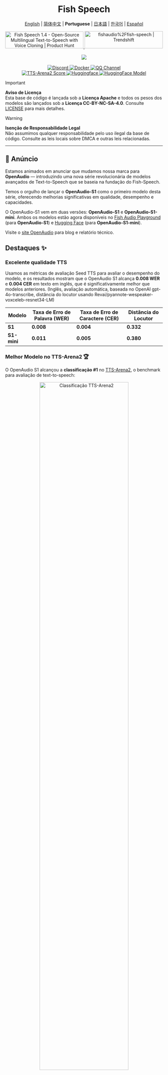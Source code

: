 <div align="center">
<h1>Fish Speech</h1>

[English](../README.md) | [简体中文](README.zh.md) | **Portuguese** | [日本語](README.ja.md) | [한국어](README.ko.md) | [Español](README.es.md) <br>

<a href="https://www.producthunt.com/posts/fish-speech-1-4?embed=true&utm_source=badge-featured&utm_medium=badge&utm_souce=badge-fish&#0045;speech&#0045;1&#0045;4" target="_blank">
    <img src="https://api.producthunt.com/widgets/embed-image/v1/featured.svg?post_id=488440&theme=light" alt="Fish&#0032;Speech&#0032;1&#0046;4 - Open&#0045;Source&#0032;Multilingual&#0032;Text&#0045;to&#0045;Speech&#0032;with&#0032;Voice&#0032;Cloning | Product Hunt" style="width: 250px; height: 54px;" width="250" height="54" />
</a>
<a href="https://trendshift.io/repositories/7014" target="_blank">
    <img src="https://trendshift.io/api/badge/repositories/7014" alt="fishaudio%2Ffish-speech | Trendshift" style="width: 250px; height: 55px;" width="250" height="55"/>
</a>
<br>
</div>
<br>

<div align="center">
    <img src="https://count.getloli.com/get/@fish-speech?theme=asoul" /><br>
</div>

<br>

<div align="center">
    <a target="_blank" href="https://discord.gg/Es5qTB9BcN">
        <img alt="Discord" src="https://img.shields.io/discord/1214047546020728892?color=%23738ADB&label=Discord&logo=discord&logoColor=white&style=flat-square"/>
    </a>
    <a target="_blank" href="https://hub.docker.com/r/fishaudio/fish-speech">
        <img alt="Docker" src="https://img.shields.io/docker/pulls/fishaudio/fish-speech?style=flat-square&logo=docker"/>
    </a>
    <a target="_blank" href="https://pd.qq.com/s/bwxia254o">
      <img alt="QQ Channel" src="https://img.shields.io/badge/QQ-blue?logo=tencentqq">
    </a>
</div>

<div align="center">
    <a target="_blank" href="https://huggingface.co/spaces/TTS-AGI/TTS-Arena-V2">
      <img alt="TTS-Arena2 Score" src="https://img.shields.io/badge/TTS_Arena2-Rank_%231-gold?style=flat-square&logo=trophy&logoColor=white">
    </a>
    <a target="_blank" href="https://huggingface.co/spaces/fishaudio/fish-speech-1">
        <img alt="Huggingface" src="https://img.shields.io/badge/🤗%20-space%20demo-yellow"/>
    </a>
    <a target="_blank" href="https://huggingface.co/fishaudio/openaudio-s1-mini">
        <img alt="HuggingFace Model" src="https://img.shields.io/badge/🤗%20-models-orange"/>
    </a>
</div>

> [!IMPORTANT]
> **Aviso de Licença**  
> Esta base de código é lançada sob a **Licença Apache** e todos os pesos dos modelos são lançados sob a **Licença CC-BY-NC-SA-4.0**. Consulte [LICENSE](../LICENSE) para mais detalhes.

> [!WARNING]
> **Isenção de Responsabilidade Legal**  
> Não assumimos qualquer responsabilidade pelo uso ilegal da base de código. Consulte as leis locais sobre DMCA e outras leis relacionadas.

---

## 🎉 Anúncio

Estamos animados em anunciar que mudamos nossa marca para **OpenAudio** — introduzindo uma nova série revolucionária de modelos avançados de Text-to-Speech que se baseia na fundação do Fish-Speech.

Temos o orgulho de lançar o **OpenAudio-S1** como o primeiro modelo desta série, oferecendo melhorias significativas em qualidade, desempenho e capacidades.

O OpenAudio-S1 vem em duas versões: **OpenAudio-S1** e **OpenAudio-S1-mini**. Ambos os modelos estão agora disponíveis no [Fish Audio Playground](https://fish.audio) (para **OpenAudio-S1**) e [Hugging Face](https://huggingface.co/fishaudio/openaudio-s1-mini) (para **OpenAudio-S1-mini**).

Visite o [site OpenAudio](https://openaudio.com/blogs/s1) para blog e relatório técnico.

## Destaques ✨

### **Excelente qualidade TTS**

Usamos as métricas de avaliação Seed TTS para avaliar o desempenho do modelo, e os resultados mostram que o OpenAudio S1 alcança **0.008 WER** e **0.004 CER** em texto em inglês, que é significativamente melhor que modelos anteriores. (Inglês, avaliação automática, baseada no OpenAI gpt-4o-transcribe, distância do locutor usando Revai/pyannote-wespeaker-voxceleb-resnet34-LM)

| Modelo | Taxa de Erro de Palavra (WER) | Taxa de Erro de Caractere (CER) | Distância do Locutor |
|-------|----------------------|---------------------------|------------------|
| **S1** | **0.008**  | **0.004**  | **0.332** |
| **S1-mini** | **0.011** | **0.005** | **0.380** |

### **Melhor Modelo no TTS-Arena2** 🏆

O OpenAudio S1 alcançou a **classificação #1** no [TTS-Arena2](https://arena.speechcolab.org/), o benchmark para avaliação de text-to-speech:

<div align="center">
    <img src="assets/Elo.jpg" alt="Classificação TTS-Arena2" style="width: 75%;" />
</div>

### **Controle de Fala**
O OpenAudio S1 **suporta uma variedade de marcadores emocionais, de tom e especiais** para aprimorar a síntese de fala:

- **Emoções básicas**:
```
(raivoso) (triste) (animado) (surpreso) (satisfeito) (encantado) 
(assustado) (preocupado) (chateado) (nervoso) (frustrado) (deprimido)
(empático) (envergonhado) (enojado) (emocionado) (orgulhoso) (relaxado)
(grato) (confiante) (interessado) (curioso) (confuso) (alegre)
```

- **Emoções avançadas**:
```
(desdenhoso) (infeliz) (ansioso) (histérico) (indiferente) 
(impaciente) (culpado) (desprezível) (em pânico) (furioso) (relutante)
(entusiasmado) (desaprovador) (negativo) (negando) (espantado) (sério)
(sarcástico) (conciliador) (consolador) (sincero) (escarnecedor)
(hesitante) (cedendo) (doloroso) (constrangido) (divertido)
```

- **Marcadores de tom**:
```
(tom apressado) (gritando) (gritando alto) (sussurrando) (tom suave)
```

- **Efeitos de áudio especiais**:
```
(rindo) (dando risinhos) (soluçando) (chorando alto) (suspirando) (ofegando)
(gemendo) (risos da multidão) (risos de fundo) (risos da audiência)
```

Você também pode usar Ha,ha,ha para controlar, há muitos outros casos esperando para serem explorados por você mesmo.

(Suporte para inglês, chinês e japonês agora, e mais idiomas em breve!)

### **Dois Tipos de Modelos**

| Modelo | Tamanho | Disponibilidade | Recursos |
|-------|------|--------------|----------|
| **S1** | 4B parâmetros | Disponível em [fish.audio](https://fish.audio) | Modelo flagship com recursos completos |
| **S1-mini** | 0.5B parâmetros | Disponível no Hugging Face [hf space](https://huggingface.co/spaces/fishaudio/openaudio-s1-mini) | Versão destilada com capacidades principais |

Tanto S1 quanto S1-mini incorporam Aprendizado por Reforço online com Feedback Humano (RLHF).
   
   ## **Recursos**

1. **TTS Zero-shot e Few-shot:** Insira uma amostra vocal de 10 a 30 segundos para gerar saída TTS de alta qualidade. **Para diretrizes detalhadas, veja [Melhores Práticas de Clonagem de Voz](https://docs.fish.audio/text-to-speech/voice-clone-best-practices).**

2. **Suporte Multilíngue e Cross-lingual:** Simplesmente copie e cole texto multilíngue na caixa de entrada—não precisa se preocupar com o idioma. Atualmente suporta inglês, japonês, coreano, chinês, francês, alemão, árabe e espanhol.

3. **Sem Dependência de Fonema:** O modelo tem fortes capacidades de generalização e não depende de fonemas para TTS. Pode lidar com texto em qualquer script de idioma.

4. **Altamente Preciso:** Alcança um baixo CER (Taxa de Erro de Caractere) de cerca de 0.4% e WER (Taxa de Erro de Palavra) de cerca de 0.8% para Seed-TTS Eval.

5. **Rápido:** Com aceleração fish-tech, o fator de tempo real é aproximadamente 1:5 em um laptop Nvidia RTX 4060 e 1:15 em um Nvidia RTX 4090.

6. **Inferência WebUI:** Apresenta uma UI web baseada em Gradio fácil de usar, compatível com Chrome, Firefox, Edge e outros navegadores.

7. **Inferência GUI:** Oferece uma interface gráfica PyQt6 que funciona perfeitamente com o servidor de API. Suporta Linux, Windows e macOS. [Ver GUI](https://github.com/AnyaCoder/fish-speech-gui).

8. **Amigável para Deploy:** Configure facilmente um servidor de inferência com suporte nativo para Linux, Windows (MacOS em breve), minimizando perda de velocidade.

## **Mídia e Demos**

<div align="center">

### **Mídia Social**
<a href="https://x.com/FishAudio/status/1929915992299450398" target="_blank">
    <img src="https://img.shields.io/badge/𝕏-Latest_Demo-black?style=for-the-badge&logo=x&logoColor=white" alt="Demo Mais Recente no X" />
</a>

### **Demos Interativos**
<a href="https://fish.audio" target="_blank">
    <img src="https://img.shields.io/badge/Fish_Audio-Try_OpenAudio_S1-blue?style=for-the-badge" alt="Experimente OpenAudio S1" />
</a>
<a href="https://huggingface.co/spaces/fishaudio/openaudio-s1-mini" target="_blank">
    <img src="https://img.shields.io/badge/Hugging_Face-Try_S1_Mini-yellow?style=for-the-badge" alt="Experimente S1 Mini" />
</a>

### **Vitrines de Vídeo**

<a href="https://www.youtube.com/watch?v=SYuPvd7m06A" target="_blank">
    <img src="../docs/assets/Thumbnail.jpg" alt="OpenAudio S1 Video" style="width: 50%;" />
</a>

### **Amostras de Áudio**
<div style="margin: 20px 0;">
    <em> Amostras de áudio de alta qualidade estarão disponíveis em breve, demonstrando nossas capacidades TTS multilíngues em diferentes idiomas e emoções.</em>
</div>

</div>

---

## Documentos

- [Construir Ambiente](pt/install.md)
- [Inferência](pt/inference.md)

## Créditos

- [VITS2 (daniilrobnikov)](https://github.com/daniilrobnikov/vits2)
- [Bert-VITS2](https://github.com/fishaudio/Bert-VITS2)
- [GPT VITS](https://github.com/innnky/gpt-vits)
- [MQTTS](https://github.com/b04901014/MQTTS)
- [GPT Fast](https://github.com/pytorch-labs/gpt-fast)
- [GPT-SoVITS](https://github.com/RVC-Boss/GPT-SoVITS)
- [Qwen3](https://github.com/QwenLM/Qwen3)

## Relatório Técnico (V1.4)
```bibtex
@misc{fish-speech-v1.4,
      title={Fish-Speech: Leveraging Large Language Models for Advanced Multilingual Text-to-Speech Synthesis},
      author={Shijia Liao and Yuxuan Wang and Tianyu Li and Yifan Cheng and Ruoyi Zhang and Rongzhi Zhou and Yijin Xing},
      year={2024},
      eprint={2411.01156},
      archivePrefix={arXiv},
      primaryClass={cs.SD},
      url={https://arxiv.org/abs/2411.01156},
}
```
